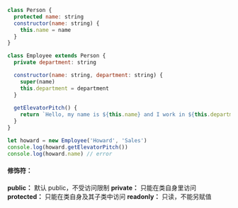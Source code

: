 ```js
class Person {
  protected name: string
  constructor(name: string) { 
    this.name = name 
  }
}

class Employee extends Person {
  private department: string

  constructor(name: string, department: string) {
    super(name)
    this.department = department
  }
  
  getElevatorPitch() {
    return `Hello, my name is ${this.name} and I work in ${this.department}.`
  }
}

let howard = new Employee('Howard', 'Sales')
console.log(howard.getElevatorPitch())
console.log(howard.name) // error
```
#### 修饰符：
**public：** 默认 public，不受访问限制
**private：** 只能在类自身里访问
**protected：** 只能在类自身及其子类中访问
**readonly：** 只读，不能另赋值